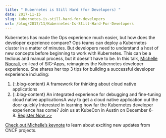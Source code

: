 ```yaml
---
title: " Kubernetes is Still Hard (for Developers) "
date: 2017-11-15
slug: kubernetes-is-still-hard-for-developers
url: /blog/2017/11/Kubernetes-Is-Still-Hard-For-Developers
---
```


Kubernetes has made the Ops experience much easier, but how does the developer experience compare? Ops teams can deploy a Kubernetes cluster in a matter of minutes. But developers need to understand a host of new concepts before beginning to work with Kubernetes. This can be a tedious and manual process, but it doesn’t have to be. In this talk, [Michelle Noorali](https://twitter.com/michellenoorali), co-lead of SIG-Apps, reimagines the Kubernetes developer experience. She shares her top 3 tips for building a successful developer experience including:  

1. {:.blog-content} A framework for thinking about cloud native applications
2. {:.blog-content} An integrated experience for debugging and fine-tuning cloud native applicationsA way to get a cloud native application out the door quickly
Interested in learning how far the Kubernetes developer experience has come? Join us at KubeCon in Austin on December 6-8.&nbsp;[Register Now \>\>](https://goo.gl/TK9ET3)

[Check out Michelle’s keynote](http://sched.co/CUCC) to learn about exciting new updates from CNCF projects.
